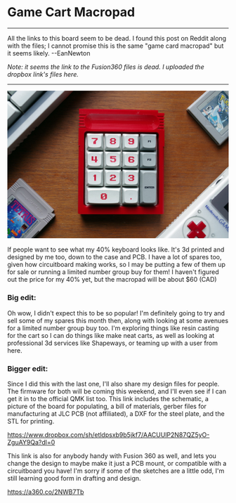 # Game Cart Macropad

---

All the links to this board seem to be dead. I found this post on Reddit along with the files; I cannot promise this is the same "game card macropad" but it seems likely. --EanNewton

*Note: it seems the link to the Fusion360 files is dead. I uploaded the dropbox link's files here.*

---

![assembled pokemon red](https://github.com/EanNewton/Awesome-Keebs/blob/main/pcb%20files/Gamecart/game-cart-macropad.jpg?raw=true)

If people want to see what my 40% keyboard looks like. It's 3d  printed and designed by me too, down to the case and PCB. I have a lot  of spares too, given how circuitboard making works, so I may be putting a few of them up for sale or running a limited number group buy for them! I haven't figured out the price for my 40% yet, but the macropad will  be about $60 (CAD) 

### Big edit:

Oh wow, I didn't expect this to be so popular! I'm definitely going  to try and sell some of my spares this month then, along with looking at some avenues for a limited number group buy too. I'm exploring things  like resin casting for the cart so I can do things like make neat carts, as well as looking at professional 3d services like Shapeways, or  teaming up with a user from here. 

### Bigger edit:

Since I did this with the last one, I'll also share my design files  for people. The firmware for both will be coming this weekend, and I'll  even see if I can get it in to the official QMK list too. This link  includes the schematic, a picture of the board for populating, a bill of materials, gerber files for manufacturing at JLC PCB (not affiliated), a DXF for the steel plate, and the STL for printing. 

https://www.dropbox.com/sh/etldpsxb9b5jkf7/AACUUlP2N87QZ5yO-ZguAY9Qa?dl=0

This link is also for anybody handy with Fusion 360 as well, and lets you change the design to maybe make it just a PCB mount, or compatible  with a circuitboard you have! I'm sorry if some of the sketches are a  little odd, I'm still learning good form in drafting and design. 

https://a360.co/2NWB7Tb 